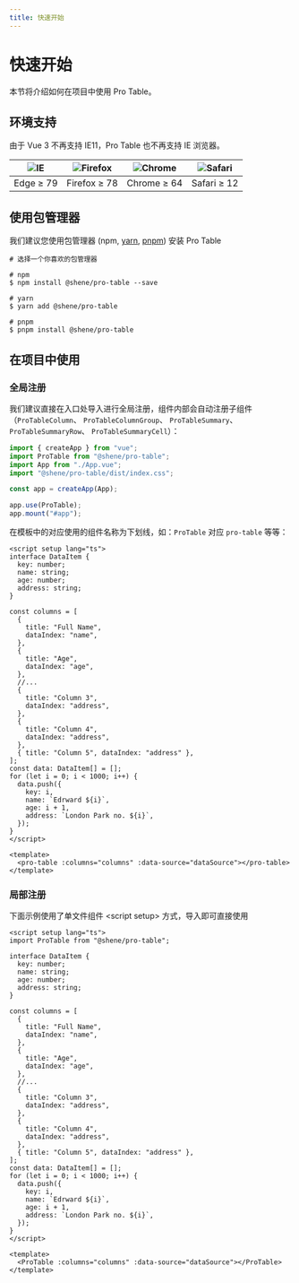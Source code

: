```yaml
---
title: 快速开始
---
```


# 快速开始

本节将介绍如何在项目中使用 Pro Table。

## 环境支持

由于 Vue 3 不再支持 IE11，Pro Table 也不再支持 IE 浏览器。

| ![IE](https://cdn.jsdelivr.net/npm/@browser-logos/edge/edge_32x32.png) | ![Firefox](https://cdn.jsdelivr.net/npm/@browser-logos/firefox/firefox_32x32.png) | ![Chrome](https://cdn.jsdelivr.net/npm/@browser-logos/chrome/chrome_32x32.png) | ![Safari](https://cdn.jsdelivr.net/npm/@browser-logos/safari/safari_32x32.png) |
| ---------------------------------------------------------------------- | --------------------------------------------------------------------------------- | ------------------------------------------------------------------------------ | ------------------------------------------------------------------------------ |
| Edge ≥ 79                                                              | Firefox ≥ 78                                                                      | Chrome ≥ 64                                                                    | Safari ≥ 12                                                                    |

## 使用包管理器

我们建议您使用包管理器 (npm, [yarn](https://classic.yarnpkg.com/lang/en/), [pnpm](https://pnpm.io/)) 安装 Pro Table

```shell
# 选择一个你喜欢的包管理器

# npm
$ npm install @shene/pro-table --save

# yarn
$ yarn add @shene/pro-table

# pnpm
$ pnpm install @shene/pro-table
```

## 在项目中使用

### 全局注册

我们建议直接在入口处导入进行全局注册，组件内部会自动注册子组件（`ProTableColumn`、 `ProTableColumnGroup`、 `ProTableSummary`、 `ProTableSummaryRow`、 `ProTableSummaryCell`）：

```ts
import { createApp } from "vue";
import ProTable from "@shene/pro-table";
import App from "./App.vue";
import "@shene/pro-table/dist/index.css";

const app = createApp(App);

app.use(ProTable);
app.mount("#app");
```

在模板中的对应使用的组件名称为下划线，如：`ProTable` 对应 `pro-table` 等等：

```vue
<script setup lang="ts">
interface DataItem {
  key: number;
  name: string;
  age: number;
  address: string;
}

const columns = [
  {
    title: "Full Name",
    dataIndex: "name",
  },
  {
    title: "Age",
    dataIndex: "age",
  },
  //...
  {
    title: "Column 3",
    dataIndex: "address",
  },
  {
    title: "Column 4",
    dataIndex: "address",
  },
  { title: "Column 5", dataIndex: "address" },
];
const data: DataItem[] = [];
for (let i = 0; i < 1000; i++) {
  data.push({
    key: i,
    name: `Edrward ${i}`,
    age: i + 1,
    address: `London Park no. ${i}`,
  });
}
</script>

<template>
  <pro-table :columns="columns" :data-source="dataSource"></pro-table>
</template>
```

### 局部注册

下面示例使用了单文件组件 \<script setup\> 方式，导入即可直接使用

```vue
<script setup lang="ts">
import ProTable from "@shene/pro-table";

interface DataItem {
  key: number;
  name: string;
  age: number;
  address: string;
}

const columns = [
  {
    title: "Full Name",
    dataIndex: "name",
  },
  {
    title: "Age",
    dataIndex: "age",
  },
  //...
  {
    title: "Column 3",
    dataIndex: "address",
  },
  {
    title: "Column 4",
    dataIndex: "address",
  },
  { title: "Column 5", dataIndex: "address" },
];
const data: DataItem[] = [];
for (let i = 0; i < 1000; i++) {
  data.push({
    key: i,
    name: `Edrward ${i}`,
    age: i + 1,
    address: `London Park no. ${i}`,
  });
}
</script>

<template>
  <ProTable :columns="columns" :data-source="dataSource"></ProTable>
</template>
```
